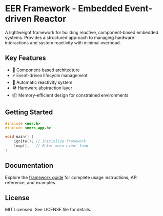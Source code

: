 # EER Framework - Embedded Event-driven Reactor

A lightweight framework for building reactive, component-based embedded systems. Provides a structured approach to managing hardware interactions and system reactivity with minimal overhead.

## Key Features

- 🧩 Component-based architecture
- ⚡ Event-driven lifecycle management
- 🔄 Automatic reactivity system
- 🛠️ Hardware abstraction layer
- 📦 Memory-efficient design for constrained environments

## Getting Started

```c
#include <eer.h>
#include <eers_app.h>

void main() {
    ignite(); // Initialize framework
    loop();   // Enter main event loop
}
```

## Documentation

Explore the [framework guide](docs/) for complete usage instructions, API reference, and examples.

## License

MIT Licensed. See LICENSE file for details.
